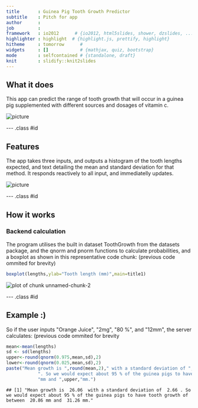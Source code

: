 ```yaml
---
title       : Guinea Pig Tooth Growth Predictor
subtitle    : Pitch for app
author      : 
job         : 
framework   : io2012      # {io2012, html5slides, shower, dzslides, ...}
highlighter : highlight  # {highlight.js, prettify, highlight}
hitheme     : tomorrow      # 
widgets     : []            # {mathjax, quiz, bootstrap}
mode        : selfcontained # {standalone, draft}
knit        : slidify::knit2slides
---
```


## What it does

This app can predict the range of tooth growth that will occur in a guinea pig supplemented with different sources and dosages of vitamin c.

![picture](guineapig.jpg)


--- .class #id 


## Features

The app takes three inputs, and outputs a histogram of the tooth lengths expected, and text detailing the mean and standard deviation for that method. It responds reactively to all input, and immediatelly updates.

![picture](pres1.png)

--- .class #id 

## How it works
### Backend calculation

The program utilises the built in dataset ToothGrowth from the datasets package, and the qnorm and pnorm functions to calculate probabilities, and a boxplot as shown in this representative code chunk:
(previous code ommited for brevity)


```r
boxplot(lengths,ylab="Tooth length (mm)",main=title1)
```

![plot of chunk unnamed-chunk-2](assets/fig/unnamed-chunk-2-1.png) 

--- .class #id 

## Example :)

So if the user inputs "Orange Juice", "2mg", "80 %", and "12mm", the server calculates:
(previous code ommited for brevity




```r
mean<-mean(lengths)
sd <- sd(lengths)
upper<-round(qnorm(0.975,mean,sd),2)
lower<-round(qnorm(0.025,mean,sd),2)
paste("Mean growth is ",round(mean,2)," with a standard deviation of ",round(sd,2),
            ". So we would expect about 95 % of the guinea pigs to have tooth growth of between ",lower,
            "mm and ",upper,"mm.")
```

```
## [1] "Mean growth is  26.06  with a standard deviation of  2.66 . So we would expect about 95 % of the guinea pigs to have tooth growth of between  20.86 mm and  31.26 mm."
```

